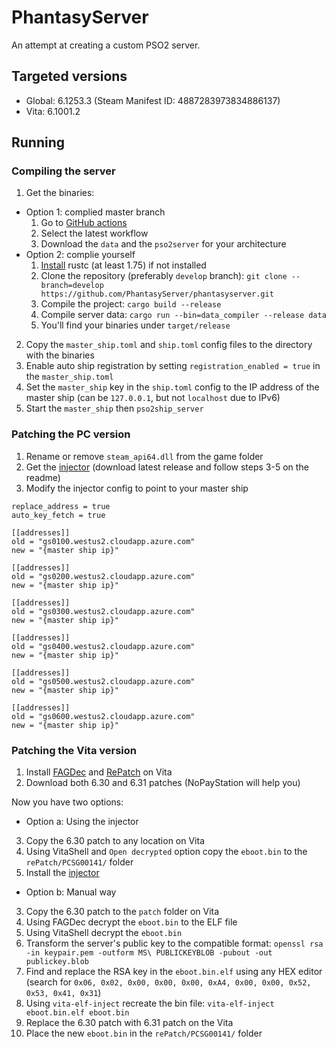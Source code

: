 # PhantasyServer

An attempt at creating a custom PSO2 server.

## Targeted versions

 * Global: 6.1253.3 (Steam Manifest ID: 4887283973834886137)
 * Vita: 6.1001.2

## Running
### Compiling the server

 1) Get the binaries:
   - Option 1: complied master branch
     1) Go to [GitHub actions](https://github.com/PhantasyServer/phantasyserver/actions/workflows/build.yml?query=branch%3Amaster)
     2) Select the latest workflow
     3) Download the `data` and the `pso2server` for your architecture
   - Option 2: complie yourself
     1) [Install](https://www.rust-lang.org/learn/get-started) rustc (at least 1.75) if not installed
     2) Clone the repository (preferably `develop` branch): `git clone --branch=develop https://github.com/PhantasyServer/phantasyserver.git`
     3) Compile the project: `cargo build --release`
     4) Compile server data: `cargo run --bin=data_compiler --release data`
     5) You'll find your binaries under `target/release`
 2) Copy the `master_ship.toml` and `ship.toml` config files to the directory with the binaries
 3) Enable auto ship registration by setting `registration_enabled = true` in the `master_ship.toml`
 4) Set the `master_ship` key in the `ship.toml` config to the IP address of the master ship (can be `127.0.0.1`, but not `localhost` due to IPv6)
 5) Start the `master_ship` then `pso2ship_server`

### Patching the PC version

 1) Rename or remove `steam_api64.dll` from the game folder
 2) Get the [injector](https://github.com/PhantasyServer/pso2-rsa-injector-classic) (download latest release and follow steps 3-5 on the readme)
 3) Modify the injector config to point to your master ship
```
replace_address = true
auto_key_fetch = true

[[addresses]]
old = "gs0100.westus2.cloudapp.azure.com"
new = "{master ship ip}"

[[addresses]]
old = "gs0200.westus2.cloudapp.azure.com"
new = "{master ship ip}"

[[addresses]]
old = "gs0300.westus2.cloudapp.azure.com"
new = "{master ship ip}"

[[addresses]]
old = "gs0400.westus2.cloudapp.azure.com"
new = "{master ship ip}"

[[addresses]]
old = "gs0500.westus2.cloudapp.azure.com"
new = "{master ship ip}"

[[addresses]]
old = "gs0600.westus2.cloudapp.azure.com"
new = "{master ship ip}"
```

### Patching the Vita version

 1) Install [FAGDec](https://github.com/TeamFAPS/PSVita-RE-tools) and [RePatch](https://github.com/dots-tb/rePatch-reDux0) on Vita
 2) Download both 6.30 and 6.31 patches (NoPayStation will help you)

Now you have two options:
 - Option a: Using the injector
  3) Copy the 6.30 patch to any location on Vita
  4) Using VitaShell and `Open decrypted` option copy the `eboot.bin` to the `rePatch/PCSG00141/` folder
  5) Install the [injector](https://github.com/PhantasyServer/pso2-rsa-injector-vita)
 - Option b: Manual way
  3) Copy the 6.30 patch to the `patch` folder on Vita
  4) Using FAGDec decrypt the `eboot.bin` to the ELF file
  5) Using VitaShell decrypt the `eboot.bin`
  6) Transform the server's public key to the compatible format: `openssl rsa -in keypair.pem -outform MS\ PUBLICKEYBLOB -pubout -out publickey.blob`
  7) Find and replace the RSA key in the `eboot.bin.elf` using any HEX editor (search for `0x06, 0x02, 0x00, 0x00, 0x00, 0xA4, 0x00, 0x00, 0x52, 0x53, 0x41, 0x31`)
  8) Using `vita-elf-inject` recreate the bin file: `vita-elf-inject eboot.bin.elf eboot.bin`
  9) Replace the 6.30 patch with 6.31 patch on the Vita
  10) Place the new `eboot.bin` in the `rePatch/PCSG00141/` folder
